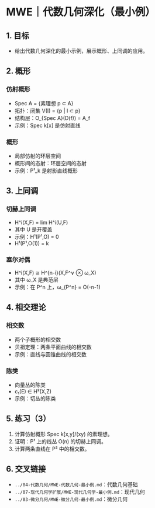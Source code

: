 # MWE｜代数几何深化（最小例）

## 1. 目标

- 给出代数几何深化的最小示例，展示概形、上同调的应用。

## 2. 概形

### 仿射概形

- Spec A = {素理想 p ⊂ A}
- 拓扑：闭集 V(I) = {p | I ⊂ p}
- 结构层：O_{Spec A}(D(f)) = A_f
- 示例：Spec k[x] 是仿射直线

### 概形

- 局部仿射的环层空间
- 概形间的态射：环层空间的态射
- 示例：P¹_k 是射影直线概形

## 3. 上同调

### 切赫上同调

- H^i(X,F) = lim H^i(U,F)
- 其中 U 是开覆盖
- 示例：H¹(P¹,O) = 0
- H¹(P¹,O(1)) = k

### 塞尔对偶

- H^i(X,F) ≅ H^{n-i}(X,F^∨ ⊗ ω_X)
- 其中 ω_X 是典范层
- 示例：在 P^n 上，ω_{P^n} = O(-n-1)

## 4. 相交理论

### 相交数

- 两个子概形的相交数
- 贝祖定理：两条平面曲线的相交数
- 示例：直线与圆锥曲线的相交数

### 陈类

- 向量丛的陈类
- c₁(E) ∈ H²(X,Z)
- 示例：切丛的陈类

## 5. 练习（3）

1) 计算仿射概形 Spec k[x,y]/(xy) 的素理想。
2) 证明：P¹ 上的线丛 O(n) 的切赫上同调。
3) 计算两条直线在 P² 中的相交数。

## 6. 交叉链接

- `../04-代数几何/MWE-代数几何-最小例.md`：代数几何基础
- `../07-现代几何学扩展/MWE-现代几何学-最小例.md`：现代几何
- `../03-微分几何/MWE-微分几何-最小例.md`：微分几何
